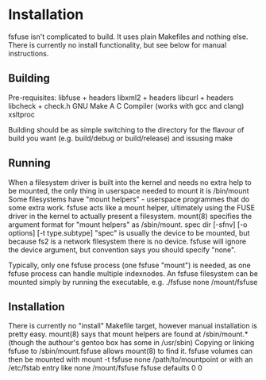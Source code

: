 Installation
============
fsfuse isn't complicated to build. It uses plain Makefiles and nothing else. There is currently no install functionality, but see below for manual instructions.

Building
--------
Pre-requisites:
libfuse + headers
libxml2 + headers
libcurl + headers
libcheck + check.h
GNU Make
A C Compiler (works with gcc and clang)
xsltproc

Building should be as simple switching to the directory for the flavour of build you want (e.g. build/debug or build/release) and issusing
    make

Running
-------
When a filesystem driver is built into the kernel and needs no extra help to be mounted, the only thing in userspace needed to mount it is /bin/mount
Some filesystems have "mount helpers" - userspace programmes that do some extra work. fsfuse acts like a mount helper, ultimately using the FUSE driver in the kernel to actually present a filesystem.
mount(8) specifies the argument format for "mount helpers" as
    /sbin/mount.<suffix> spec dir [-sfnv] [-o options] [-t type.subtype]
"spec" is usually the device to be mounted, but because fs2 is a network filesystem there is no device. fsfuse will ignore the device argument, but convention says you should specify "none".

Typically, only one fsfuse process (one fsfuse "mount") is needed, as one fsfuse process can handle multiple indexnodes.
An fsfuse filesystem can be mounted simply by running the executable, e.g.
    ./fsfuse none /mount/fsfuse

Installation
------------
There is currently no "install" Makefile target, however manual installation is pretty easy.
mount(8) says that mount helpers are found at /sbin/mount.* (though the authour's gentoo box has some in /usr/sbin)
Copying or linking fsfuse to /sbin/mount.fsfuse allows mount(8) to find it. fsfuse volumes can then be mounted with
    mount -t fsfuse none /path/to/mountpoint
or with an /etc/fstab entry like
    none    /mount/fsfuse    fsfuse    defaults    0 0

